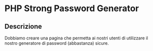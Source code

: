 # PHP Strong Password Generator

## Descrizione

Dobbiamo creare una pagina che permetta ai nostri utenti di utilizzare il nostro generatore di password (abbastanza) sicure.